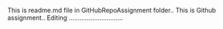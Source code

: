 This is readme.md file in GitHubRepoAssignment folder..
This is Github assignment..
Editing ..............................
